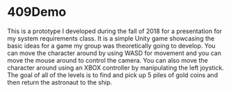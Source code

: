 # 409Demo

This is a prototype I developed during the fall of 2018 for a presentation for my system requirements class.
It is a simple Unity game showcasing the basic ideas for a game my group was theoretically going to develop.
You can move the character around by using WASD for movement and you can move the mouse around to control the camera.
You can also move the character around using an XBOX controller by manipulating the left joystick.
The goal of all of the levels is to find and pick up 5 piles of gold coins and then return the astronaut to the ship.

